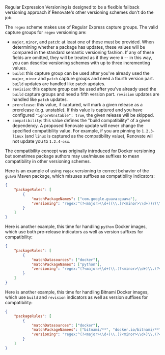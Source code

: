 Regular Expression Versioning is designed to be a flexible fallback versioning approach if Renovate's other versioning schemes don't do the job.

The `regex` scheme makes use of Regular Express capture groups.
The valid capture groups for `regex` versioning are:

-   `major`, `minor`, and `patch`: at least one of these must be provided. When determining whether a package has updates, these values will be compared in the standard semantic versioning fashion. If any of these fields are omitted, they will be treated as if they were `0` -- in this way, you can describe versioning schemes with up to three incrementing values.
-   `build`: this capture group can be used after you've already used the `major`, `minor` and `patch` capture groups and need a fourth version part. `build` updates are handled like `patch` updates.
-   `revision`: this capture group can be used after you've already used the `build` capture groups and need a fifth version part. `revision` updates are handled like `patch` updates.
-   `prerelease`: this value, if captured, will mark a given release as a prerelease (e.g. unstable). If this value is captured and you have configured `"ignoreUnstable": true`, the given release will be skipped.
-   `compatibility`: this value defines the "build compatibility" of a given dependency. A proposed Renovate update will never change the specified compatibility value. For example, if you are pinning to `1.2.3-linux` (and `linux` is captured as the compatibility value), Renovate will not update you to `1.2.4-osx`.

The compatibility concept was originally introduced for Docker versioning but sometimes package authors may use/misuse suffixes to mean compatibility in other versioning schemes.

Here is an example of using `regex` versioning to correct behavior of the `guava` Maven package, which misuses suffixes as compatibility indicators:

```json
{
    "packageRules": [
        {
            "matchPackageNames": ["com.google.guava:guava"],
            "versioning": "regex:^(?<major>\\d+)(\\.(?<minor>\\d+))?(\\.(?<patch>\\d+))?(-(?<compatibility>.*))?$"
        }
    ]
}
```

Here is another example, this time for handling `python` Docker images, which use both pre-release indicators as well as version suffixes for compatibility:

```json
{
    "packageRules": [
        {
            "matchDatasources": ["docker"],
            "matchPackageNames": ["python"],
            "versioning": "regex:^(?<major>\\d+)\\.(?<minor>\\d+)\\.(?<patch>\\d+)(?<prerelease>[^.-]+)?(-(?<compatibility>.*))?$"
        }
    ]
}
```

Here is another example, this time for handling Bitnami Docker images, which use `build` and `revision` indicators as well as version suffixes for compatibility:

```json
{
    "packageRules": [
        {
            "matchDatasources": ["docker"],
            "matchPackageNamees": ["bitnami/**", "docker.io/bitnami/**"],
            "versioning": "regex:^(?<major>\\d+)\\.(?<minor>\\d+)\\.(?<patch>\\d+)(?:-(?<compatibility>.+)(?<build>\\d+)-r(?<revision>\\d+))?$"
        }
    ]
}
```
